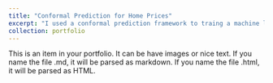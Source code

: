 ```yaml
---
title: "Conformal Prediction for Home Prices"
excerpt: "I used a conformal prediction framework to traing a machine learning model 1<br/><img src='/images/500x300.png'>"
collection: portfolio
---
```


This is an item in your portfolio. It can be have images or nice text. If you name the file .md, it will be parsed as markdown. If you name the file .html, it will be parsed as HTML. 
